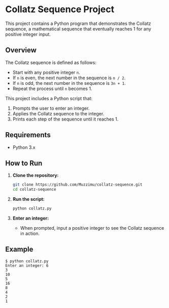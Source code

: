 # Collatz Sequence Project

This project contains a Python program that demonstrates the Collatz sequence, a mathematical sequence that eventually reaches 1 for any positive integer input.

## Overview

The Collatz sequence is defined as follows:

- Start with any positive integer `n`.
- If `n` is even, the next number in the sequence is `n / 2`.
- If `n` is odd, the next number in the sequence is `3n + 1`.
- Repeat the process until `n` becomes 1.

This project includes a Python script that:
1. Prompts the user to enter an integer.
2. Applies the Collatz sequence to the integer.
3. Prints each step of the sequence until it reaches 1.

## Requirements

- Python 3.x

## How to Run

1. **Clone the repository:**
    ```bash
    git clone https://github.com/Muzzimu/collatz-sequence.git
    cd collatz-sequence
    ```

2. **Run the script:**
    ```bash
    python collatz.py
    ```

3. **Enter an integer:**
    - When prompted, input a positive integer to see the Collatz sequence in action.

## Example

```plaintext
$ python collatz.py
Enter an integer: 6
3
10
5
16
8
4
2
1
